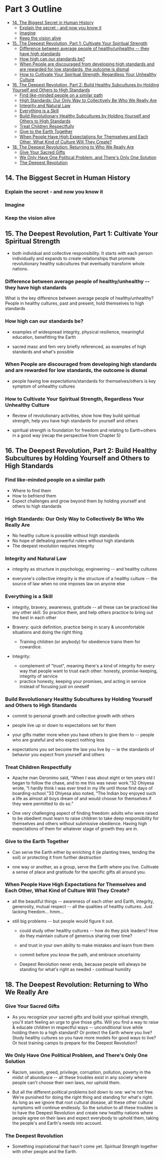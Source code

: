 # Part 3 Outline

<toc/>

* [14. The Biggest Secret in Human History](#14.-the-biggest-secret-in-human-history)
  * [Explain the secret - and now you know it](#explain-the-secret---and-now-you-know-it)
  * [Imagine](#imagine)
  * [Keep the vision alive](#keep-the-vision-alive)
* [15. The Deepest Revolution, Part 1: Cultivate Your Spiritual Strength](#15.-the-deepest-revolution-part-1-cultivate-your-spiritual-strength)
  * [Difference between average people of healthy/unhealthy -- they have high standards](#difference-between-average-people-of-healthy/unhealthy----they-have-high-standards)
  * [How high can our standards be?](#how-high-can-our-standards-be?)
  * [When People are discouraged from developing high standards and are rewarded for low standards, the outcome is dismal](#when-people-are-discouraged-from-developing-high-standards-and-are-rewarded-for-low-standards-the-outcome-is-dismal)
  * [How to Cultivate Your Spiritual Strength, Regardless Your Unhealthy Culture](#how-to-cultivate-your-spiritual-strength-regardless-your-unhealthy-culture)
* [16. The Deepest Revolution, Part 2: Build Healthy Subcultures by Holding Yourself and Others to High Standards](#16.-the-deepest-revolution-part-2-build-healthy-subcultures-by-holding-yourself-and-others-to-high-standards)
  * [Find like-minded people on a similar path](#find-like-minded-people-on-a-similar-path)
  * [High Standards: Our Only Way to Collectively Be Who We Really Are](#high-standards-our-only-way-to-collectively-be-who-we-really-are)
  * [Integrity and Natural Law](#integrity-and-natural-law)
  * [Everything is a Skill](#everything-is-a-skill)
  * [Build Revolutionary Healthy Subcultures by Holding Yourself and Others to High Standards](#build-revolutionary-healthy-subcultures-by-holding-yourself-and-others-to-high-standards)
  * [Treat Children Respectfully](#treat-children-respectfully)
  * [Give to the Earth Together](#give-to-the-earth-together)
  * [When People Have High Expectations for Themselves and Each Other, What Kind of Culture Will They Create?](#when-people-have-high-expectations-for-themselves-and-each-other-what-kind-of-culture-will-they-create?)
* [18. The Deepest Revolution: Returning to Who We Really Are](#18.-the-deepest-revolution-returning-to-who-we-really-are)
  * [Give Your Sacred Gifts](#give-your-sacred-gifts)
  * [We Only Have One Political Problem, and There's Only One Solution](#we-only-have-one-political-problem-and-theres-only-one-solution)
  * [The Deepest Revolution](#the-deepest-revolution)
<toc/>

## 14. The Biggest Secret in Human History

### Explain the secret - and now you know it

### Imagine

### Keep the vision alive

## 15. The Deepest Revolution, Part 1: Cultivate Your Spiritual Strength

* both individual and collective responsibility. It starts with each person individually and expands to create relationships that promote revolutionary healthy subcultures that eventually transform whole nations. 

### Difference between average people of healthy/unhealthy -- they have high standards

What is the key difference between average people of healthy/unhealthy? People in healthy cultures, past and present, hold themselves to high standards

### How high can our standards be?

* examples of widespread integrity, physical resilience, meaningful education, benefitting the Earth

* sacred masc and fem very briefly referenced, as examples of high standards and what's possible

### When People are discouraged from developing high standards and are rewarded for low standards, the outcome is dismal

* people having low expectations/standards for themselves/others is key symptom of unhealthy cultures

### How to Cultivate Your Spiritual Strength, Regardless Your Unhealthy Culture

* Review of revolutionary activities, show how they build spiritual strength, help you have high standards for yourself and others

* spiritual strength is foundation for freedom and relating to Earth+others in a good way (recap the perspective from Chapter 5)

## 16. The Deepest Revolution, Part 2: Build Healthy Subcultures by Holding Yourself and Others to High Standards

### Find like-minded people on a similar path
* Where to find them
* How to befriend them 
* Expect challenges and grow beyond them by holding yourself and others to high standards

### High Standards: Our Only Way to Collectively Be Who We Really Are
* No healthy culture is possible without high standards
* No hope of defeating powerful rulers without high standards
* The deepest revolution requires integrity

### Integrity and Natural Law

* integrity as structure in psychology, engineering -- and healthy cultures

* everyone's collective integrity is the structure of a healthy culture -- the source of law when no one imposes law on anyone else

### Everything is a Skill

* integrity, bravery, awareness, gratitude -- all these can be practiced like any other skill. So practice them, and help others practice to bring out the best in each other

* Bravery: quick definition, practice being in scary & uncomfortable situations and doing the right thing

  * Training children (or anybody) for obedience trains them for cowardice. 

* Integrity: 
    * complement of "trust", meaning there's a kind of integrity for every way that people want to trust each other: honesty, promise-keeping, integrity of service
    * practice honesty, keeping your promises, and acting in service instead of focusing just on oneself

### Build Revolutionary Healthy Subcultures by Holding Yourself and Others to High Standards

* commit to personal growth and collective growth with others

* people live up or down to expectations set for them

* your gifts matter more when you have others to give them to -- people who are grateful and who expect nothing less

* expectations you set become the law you live by -- ie the standards of behavior you expect from yourself and others

### Treat Children Respectfully

* Apache man Geronimo said, “When I was about eight or ten years old I began to follow the chase, and to me this was never work.”32 Ohiyesa wrote, “I hardly think I was ever tired in my life until those first days of boarding-school.”33 Ohiyesa also noted, “The Indian boy enjoyed such a life as almost all boys dream of and would choose for themselves if they were permitted to do so.”

* One very challenging aspect of finding freedom: adults who were raised to be obedient must learn to raise children to take deep responsibility for themselves and others without submissive obedience. Having high expectations of them for whatever stage of growth they are in.

### Give to the Earth Together

* Can serve the Earth either by enriching it (ie planting trees, tending the soil) or protecting it from further destruction

* one way or another, as a group, serve the Earth where you live. Cultivate a sense of place and gratitude for the specific gifts all around you.

### When People Have High Expectations for Themselves and Each Other, What Kind of Culture Will They Create?

* all the beautiful things -- awareness of each other and Earth, integrity, generosity, mutual respect -- all the qualities of healthy cultures. Just lacking freedom... hmm...

* still big problems -- but people would figure it out.

  * could study other healthy cultures -- how do they pick leaders? How do they maintain culture of generous sharing over time?

  * and trust in your own ability to make mistakes and learn from them

  * commit before you know the path, and embrace uncertainty

  * Deepest Revolution never ends, because people will always be standing for what's right as needed - continual humility

## 18. The Deepest Revolution: Returning to Who We Really Are

### Give Your Sacred Gifts

* As you recognize your sacred gifts and build your spiritual strength, you'll start feeling an urge to give those gifts. Will you find a way to raise & educate children in respectful ways -- unconditional love while holding them to a high standard? Or protect the Earth where you live? Study healthy cultures so you have more models for good ways to live? Or host training camps to prepare for the Deepest Revolution?

### We Only Have One Political Problem, and There's Only One Solution

* Racism, sexism, greed, privilege, corruption, pollution, poverty in the midst of abundance -- all these troubles exist in any society where people can't choose their own laws, nor uphold them.

* But all the different political problems boil down to one: we're not free. We're punished for doing the right thing and standing for what's right. As long as we ignore that root cultural disease, all these other cultural symptoms will continue endlessly. So the solution to all these troubles is to have the Deepest Revolution and create new healthy nations where people agree on their laws and expect everybody to uphold them, taking the people's and Earth's needs into account.

### The Deepest Revolution

* Something inspirational that hasn't come yet. Spiritual Strength together with other people and the Earth.

<div style="break-after:page"></div>
